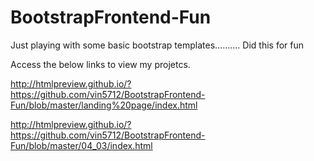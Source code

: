 # BootstrapFrontend-Fun
Just playing with some basic bootstrap templates.......... Did this for fun 

Access the below links to view my projetcs.

http://htmlpreview.github.io/?https://github.com/vin5712/BootstrapFrontend-Fun/blob/master/landing%20page/index.html

http://htmlpreview.github.io/?https://github.com/vin5712/BootstrapFrontend-Fun/blob/master/04_03/index.html



